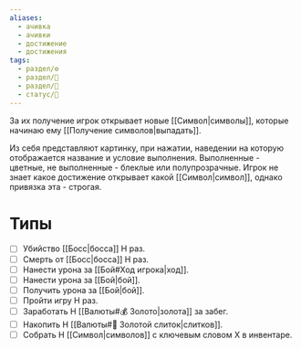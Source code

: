 ```yaml
---
aliases:
  - ачивка
  - ачивки
  - достижение
  - достижения
tags:
  - раздел/⚙
  - раздел/💅
  - раздел/🔮
  - статус/🌳
---
```

За их получение игрок открывает новые [[Символ|символы]], которые начинаю ему [[Получение символов|выпадать]].

Из себя представляют картинку, при нажатии, наведении на которую отображается название и условие выполнения.
Выполненные - цветные, не выполненные - блеклые или полупрозрачные.
Игрок не знает какое достижение открывает какой [[Символ|символ]], однако привязка эта - строгая.

# Типы
- [ ] Убийство [[Босс|босса]] Н раз.
- [ ] Смерть от [[Босс|босса]] Н раз.
- [ ] Нанести урона за [[Бой#Ход игрока|ход]].
- [ ] Нанести урона за [[Бой|бой]].
- [ ] Получить урона за [[Бой|бой]].
- [ ] Пройти игру Н раз.
- [ ] Заработать Н [[Валюты#💰 Золото|золота]] за забег.
- [ ] Накопить Н [[Валюты#🧈 Золотой слиток|слитков]].
- [ ] Собрать Н [[Символ|символов]] с ключевым словом Х в инвентаре.
